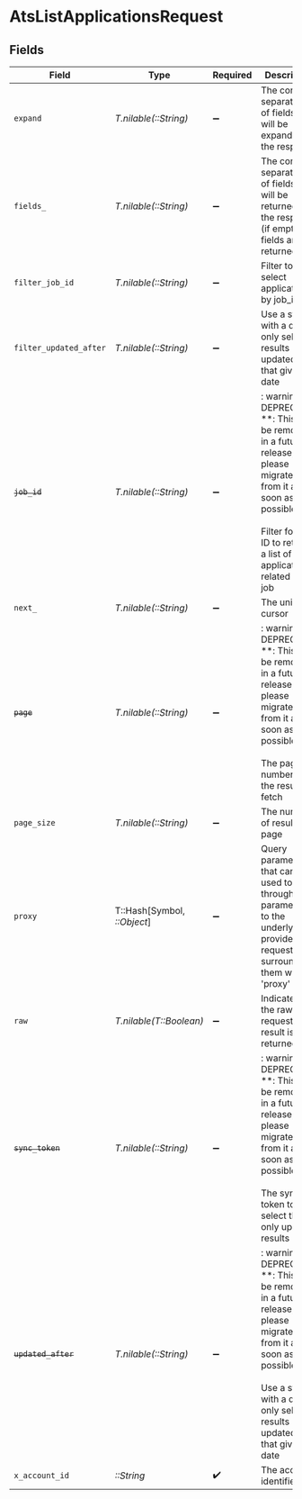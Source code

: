 # AtsListApplicationsRequest


## Fields

| Field                                                                                                                                                                                                                                                                              | Type                                                                                                                                                                                                                                                                               | Required                                                                                                                                                                                                                                                                           | Description                                                                                                                                                                                                                                                                        | Example                                                                                                                                                                                                                                                                            |
| ---------------------------------------------------------------------------------------------------------------------------------------------------------------------------------------------------------------------------------------------------------------------------------- | ---------------------------------------------------------------------------------------------------------------------------------------------------------------------------------------------------------------------------------------------------------------------------------- | ---------------------------------------------------------------------------------------------------------------------------------------------------------------------------------------------------------------------------------------------------------------------------------- | ---------------------------------------------------------------------------------------------------------------------------------------------------------------------------------------------------------------------------------------------------------------------------------- | ---------------------------------------------------------------------------------------------------------------------------------------------------------------------------------------------------------------------------------------------------------------------------------- |
| `expand`                                                                                                                                                                                                                                                                           | *T.nilable(::String)*                                                                                                                                                                                                                                                              | :heavy_minus_sign:                                                                                                                                                                                                                                                                 | The comma separated list of fields that will be expanded in the response                                                                                                                                                                                                           | documents                                                                                                                                                                                                                                                                          |
| `fields_`                                                                                                                                                                                                                                                                          | *T.nilable(::String)*                                                                                                                                                                                                                                                              | :heavy_minus_sign:                                                                                                                                                                                                                                                                 | The comma separated list of fields that will be returned in the response (if empty, all fields are returned)                                                                                                                                                                       | id,candidate_id,job_id,interview_stage,interview_stage_id,rejected_reason,rejected_reason_id,rejected_reason_ids,rejected_reasons,rejected_at,location_id,location_ids,status,application_status,questionnaires,attachments,result_links,created_at,updated_at,documents,candidate |
| `filter_job_id`                                                                                                                                                                                                                                                                    | *T.nilable(::String)*                                                                                                                                                                                                                                                              | :heavy_minus_sign:                                                                                                                                                                                                                                                                 | Filter to select applications by job_id                                                                                                                                                                                                                                            |                                                                                                                                                                                                                                                                                    |
| `filter_updated_after`                                                                                                                                                                                                                                                             | *T.nilable(::String)*                                                                                                                                                                                                                                                              | :heavy_minus_sign:                                                                                                                                                                                                                                                                 | Use a string with a date to only select results updated after that given date                                                                                                                                                                                                      | 2020-01-01T00:00:00.000Z                                                                                                                                                                                                                                                           |
| ~~`job_id`~~                                                                                                                                                                                                                                                                       | *T.nilable(::String)*                                                                                                                                                                                                                                                              | :heavy_minus_sign:                                                                                                                                                                                                                                                                 | : warning: ** DEPRECATED **: This will be removed in a future release, please migrate away from it as soon as possible.<br/><br/>Filter for job ID to retrieve a list of applications related to this job                                                                          | cxQiyiuasdFKfdsYfer                                                                                                                                                                                                                                                                |
| `next_`                                                                                                                                                                                                                                                                            | *T.nilable(::String)*                                                                                                                                                                                                                                                              | :heavy_minus_sign:                                                                                                                                                                                                                                                                 | The unified cursor                                                                                                                                                                                                                                                                 |                                                                                                                                                                                                                                                                                    |
| ~~`page`~~                                                                                                                                                                                                                                                                         | *T.nilable(::String)*                                                                                                                                                                                                                                                              | :heavy_minus_sign:                                                                                                                                                                                                                                                                 | : warning: ** DEPRECATED **: This will be removed in a future release, please migrate away from it as soon as possible.<br/><br/>The page number of the results to fetch                                                                                                           |                                                                                                                                                                                                                                                                                    |
| `page_size`                                                                                                                                                                                                                                                                        | *T.nilable(::String)*                                                                                                                                                                                                                                                              | :heavy_minus_sign:                                                                                                                                                                                                                                                                 | The number of results per page                                                                                                                                                                                                                                                     |                                                                                                                                                                                                                                                                                    |
| `proxy`                                                                                                                                                                                                                                                                            | T::Hash[Symbol, *::Object*]                                                                                                                                                                                                                                                        | :heavy_minus_sign:                                                                                                                                                                                                                                                                 | Query parameters that can be used to pass through parameters to the underlying provider request by surrounding them with 'proxy' key                                                                                                                                               |                                                                                                                                                                                                                                                                                    |
| `raw`                                                                                                                                                                                                                                                                              | *T.nilable(T::Boolean)*                                                                                                                                                                                                                                                            | :heavy_minus_sign:                                                                                                                                                                                                                                                                 | Indicates that the raw request result is returned                                                                                                                                                                                                                                  |                                                                                                                                                                                                                                                                                    |
| ~~`sync_token`~~                                                                                                                                                                                                                                                                   | *T.nilable(::String)*                                                                                                                                                                                                                                                              | :heavy_minus_sign:                                                                                                                                                                                                                                                                 | : warning: ** DEPRECATED **: This will be removed in a future release, please migrate away from it as soon as possible.<br/><br/>The sync token to select the only updated results                                                                                                 |                                                                                                                                                                                                                                                                                    |
| ~~`updated_after`~~                                                                                                                                                                                                                                                                | *T.nilable(::String)*                                                                                                                                                                                                                                                              | :heavy_minus_sign:                                                                                                                                                                                                                                                                 | : warning: ** DEPRECATED **: This will be removed in a future release, please migrate away from it as soon as possible.<br/><br/>Use a string with a date to only select results updated after that given date                                                                     | 2020-01-01T00:00:00.000Z                                                                                                                                                                                                                                                           |
| `x_account_id`                                                                                                                                                                                                                                                                     | *::String*                                                                                                                                                                                                                                                                         | :heavy_check_mark:                                                                                                                                                                                                                                                                 | The account identifier                                                                                                                                                                                                                                                             |                                                                                                                                                                                                                                                                                    |